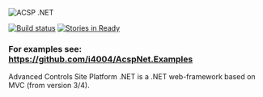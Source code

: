 ![ACSP .NET](https://raw.github.com/i4004/AcspNet/master/Images/Icon128x128.png)

[![Build status](https://ci.appveyor.com/api/projects/status/89hirbi3bn5ajkvj)](https://ci.appveyor.com/project/i4004/acspnet)
[![Stories in Ready](https://badge.waffle.io/i4004/acspnet.png?label=ready&title=Ready)](https://waffle.io/i4004/acspnet)
### For examples see: https://github.com/i4004/AcspNet.Examples

Advanced Controls Site Platform .NET is a .NET web-framework based on MVC (from version 3/4).
